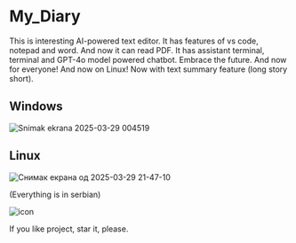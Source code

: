 # My_Diary
This is interesting AI-powered text editor. It has features of vs code, notepad and word. And now it can read PDF. It has assistant terminal, terminal and GPT-4o model powered chatbot. Embrace the future. And now for everyone! And now on Linux! Now with text summary feature (long story short).

## Windows

![Snimak ekrana 2025-03-29 004519](https://github.com/user-attachments/assets/f88b48d6-6c2f-41dc-9b55-bdc1ef06fd93)


## Linux

![Снимак екрана од 2025-03-29 21-47-10](https://github.com/user-attachments/assets/55145863-b71e-4e9b-a69c-fc78d413a8eb)


(Everything is in serbian)

![icon](https://github.com/Anonymous6598/My_Diary/assets/121385046/9d438e37-8822-4608-8458-df8b9f93b4bd)

If you like project, star it, please.
